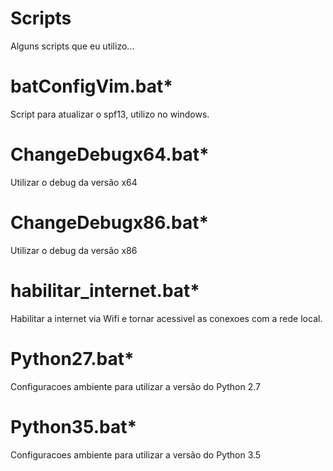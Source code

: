 # Scripts
Alguns scripts que eu utilizo...


# batConfigVim.bat*
Script para atualizar o spf13, utilizo no windows.
# ChangeDebugx64.bat*
Utilizar o debug da versão x64
# ChangeDebugx86.bat*
Utilizar o debug da versão x86
# habilitar_internet.bat*
Habilitar a internet via Wifi e tornar acessivel as conexoes com a rede local.
# Python27.bat*
Configuracoes ambiente para utilizar a versão do Python 2.7
# Python35.bat*
Configuracoes ambiente para utilizar a versão do Python 3.5
